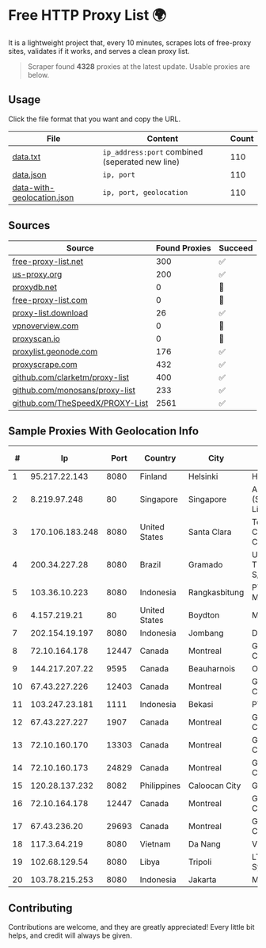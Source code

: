 
# Free HTTP Proxy List 🌍

It is a lightweight project that, every 10 minutes, scrapes lots of free-proxy sites, validates if it works, and serves a clean proxy list.


> Scraper found **4328** proxies at the latest update. Usable proxies are below.

## Usage

Click the file format that you want and copy the URL.


|File|Content|Count|
|----|-------|-----|
|[data.txt](https://raw.githubusercontent.com/themiralay/Proxy-List-World/master/data.txt)|`ip_address:port` combined (seperated new line)|110|
|[data.json](https://raw.githubusercontent.com/themiralay/Proxy-List-World/master/data.json)|`ip, port`|110|
|[data-with-geolocation.json](https://raw.githubusercontent.com/themiralay/Proxy-List-World/master/data-with-geolocation.json)|`ip, port, geolocation`|110|

## Sources

|Source|Found Proxies|Succeed|
|------|-------------|-------|
|[free-proxy-list.net](https://free-proxy-list.net)|300|✅|
|[us-proxy.org](https://www.us-proxy.org)|200|✅|
|[proxydb.net](http://proxydb.net)|0|🚫|
|[free-proxy-list.com](https://free-proxy-list.com/?page=&port=&type%5B%5D=http&type%5B%5D=https&up_time=0&search=Search)|0|🚫|
|[proxy-list.download](https://www.proxy-list.download/HTTP)|26|✅|
|[vpnoverview.com](https://vpnoverview.com/privacy/anonymous-browsing/free-proxy-servers)|0|🚫|
|[proxyscan.io](https://www.proxyscan.io)|0|🚫|
|[proxylist.geonode.com](https://proxylist.geonode.com/api/proxy-list?limit=300&page=1&sort_by=lastChecked&sort_type=desc&protocols=http,https)|176|✅|
|[proxyscrape.com](https://api.proxyscrape.com/v2/?request=displayproxies&protocol=http&timeout=10000&country=all&ssl=all&anonymity=all)|432|✅|
|[github.com/clarketm/proxy-list](https://raw.githubusercontent.com/clarketm/proxy-list/master/proxy-list-raw.txt)|400|✅|
|[github.com/monosans/proxy-list](https://raw.githubusercontent.com/monosans/proxy-list/main/proxies/http.txt)|233|✅|
|[github.com/TheSpeedX/PROXY-List](https://raw.githubusercontent.com/TheSpeedX/PROXY-List/master/http.txt)|2561|✅|


## Sample Proxies With Geolocation Info

|#|Ip|Port|Country|City|Internet Service Provider|
|-|--|----|-------|----|-------------------------|
|1|95.217.22.143|8080|Finland|Helsinki|Hetzner Online GmbH|
|2|8.219.97.248|80|Singapore|Singapore|Alibaba Cloud (Singapore) Private Limited|
|3|170.106.183.248|8080|United States|Santa Clara|Tencent Cloud Computing (Beijing) Co|
|4|200.34.227.28|8080|Brazil|Gramado|UNIFIQUE TELECOMUNICACOES S/A|
|5|103.36.10.223|8080|Indonesia|Rangkasbitung|PT Awinet Global Mandiri|
|6|4.157.219.21|80|United States|Boydton|Microsoft Corporation|
|7|202.154.19.197|8080|Indonesia|Jombang|DIGITNET|
|8|72.10.164.178|12447|Canada|Montreal|GloboTech Communications|
|9|144.217.207.22|9595|Canada|Beauharnois|OVH Hosting|
|10|67.43.227.226|12403|Canada|Montreal|GloboTech Communications|
|11|103.247.23.181|1111|Indonesia|Bekasi|PT wifian Solution|
|12|67.43.227.227|1907|Canada|Montreal|GloboTech Communications|
|13|72.10.160.170|13303|Canada|Montreal|GloboTech Communications|
|14|72.10.160.173|24829|Canada|Montreal|GloboTech Communications|
|15|120.28.137.232|8082|Philippines|Caloocan City|Globe Telecom|
|16|72.10.164.178|12447|Canada|Montreal|GloboTech Communications|
|17|67.43.236.20|29693|Canada|Montreal|GloboTech Communications|
|18|117.3.64.219|8080|Vietnam|Da Nang|VIETTEL|
|19|102.68.129.54|8080|Libya|Tripoli|LTT Autonomous System, Tripoli Libya|
|20|103.78.215.253|8080|Indonesia|Jakarta|MORATELINDO|



## Contributing

Contributions are welcome, and they are greatly appreciated! Every
little bit helps, and credit will always be given.

